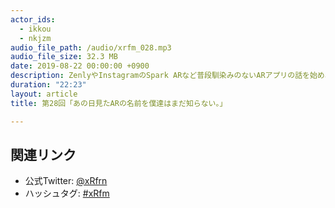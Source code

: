 ```yaml
---
actor_ids:
  - ikkou
  - nkjzm
audio_file_path: /audio/xrfm_028.mp3
audio_file_size: 32.3 MB
date: 2019-08-22 00:00:00 +0900
description: ZenlyやInstagramのSpark ARなど普段馴染みのないARアプリの話を始め、Oculusの共同創業者が全員いなくなった件、VR ZONE 北京、Googleのmediapipe、6d.ai、8th wallなどについて話しました。
duration: "22:23"
layout: article
title: 第28回「あの日見たARの名前を僕達はまだ知らない。」

---
```


## 関連リンク

- 公式Twitter: [@xRfrn](https://twitter.com/xrfrn)
- ハッシュタグ: [#xRfm](https://twitter.com/hashtag/xRfm?src=hash)
